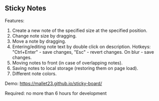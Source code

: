 Sticky Notes
------------
Features:

1. Create a new note of the specified size at the specified position.
2. Change note size by dragging.
3. Move a note by dragging.
4. Entering/editing note text by double click on description. Hotkeys: "Ctrl+Enter" - save changes, "Esc" - revert changes. On blur - save changes.
6. Moving notes to front (in case of overlapping notes).
7. Saving notes to local storage (restoring them on page load).
8. Different note colors.

Demo: https://mallet23.github.io/sticky-board/

Required: no more than 6 hours for development 
